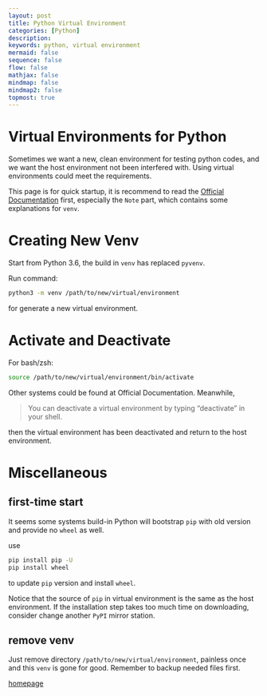 ```yaml
---
layout: post
title: Python Virtual Environment
categories: [Python]
description:
keywords: python, virtual environment
mermaid: false
sequence: false
flow: false
mathjax: false
mindmap: false
mindmap2: false
topmost: true
---
```





# Virtual Environments for Python

Sometimes we want a new, clean environment for testing python codes, 
and we want the host environment not been interfered with. 
Using virtual environments could meet the requirements.

This page is for quick startup, it is recommend to 
read the [Official Documentation](https://docs.python.org/3/library/venv.html) first, 
especially the ```Note``` part, which contains some explanations for ```venv```.

# Creating New Venv

Start from Python 3.6, the build in ```venv``` has replaced ```pyvenv```.

Run command:
```bash
python3 -m venv /path/to/new/virtual/environment
```
for generate a new virtual environment. 

# Activate and Deactivate

For bash/zsh:
```bash
source /path/to/new/virtual/environment/bin/activate
```

Other systems could be found at Official Documentation. Meanwhile,

> You can deactivate a virtual environment by typing “deactivate” in your shell.

then the virtual environment has been deactivated and return to the host environment.

# Miscellaneous

## first-time start

It seems some systems build-in Python will bootstrap ```pip``` with old version 
and provide no ```wheel``` as well.

use
```bash
pip install pip -U
pip install wheel
```
to update ```pip``` version and install ```wheel```. 

Notice that the source of ```pip``` in virtual environment is the same as the host environment. If the installation step takes too much time on downloading, consider change another ```PyPI``` mirror station.

## remove venv

Just remove directory ```/path/to/new/virtual/environment```, painless once and this ```venv``` is gone for good. Remember to backup needed files first.


[homepage](/)
